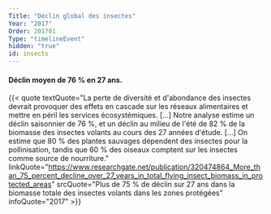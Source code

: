 ```yaml
---
Title: "Déclin global des insectes"
Year: "2017"
Order: 201701
Type: "timelineEvent"
hidden: "true"
id: insects
---
```


#### Déclin moyen de 76 % en 27 ans.

{{< quote textQuote="La perte de diversité et d'abondance des insectes devrait provoquer des effets en cascade sur les réseaux alimentaires et mettre en péril les services écosystémiques. [...] Notre analyse estime un déclin saisonnier de 76 %, et un déclin au milieu de l'été de 82 % de la biomasse des insectes volants au cours des 27 années d'étude. [...] On estime que 80 % des plantes sauvages dépendent des insectes pour la pollinisation, tandis que 60 % des oiseaux comptent sur les insectes comme source de nourriture." linkQuote="https://www.researchgate.net/publication/320474864_More_than_75_percent_decline_over_27_years_in_total_flying_insect_biomass_in_protected_areas" srcQuote="Plus de 75 % de déclin sur 27 ans dans la biomasse totale des insectes volants dans les zones protégées" infoQuote="2017" >}}